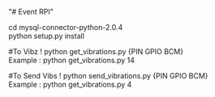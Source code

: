 "# Event RPI"

cd mysql-connector-python-2.0.4 <br>
python setup.py install

#To Vibz !
python get_vibrations.py {PIN GPIO BCM}<br>
Example : python get_vibrations.py 14

#To Send Vibs !
python send_vibrations.py {PIN GPIO BCM}<br>
Example : python get_vibrations.py 4
